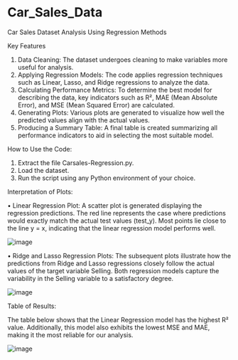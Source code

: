 # Car_Sales_Data
Car Sales Dataset Analysis Using Regression Methods


Key Features
1.	Data Cleaning: The dataset undergoes cleaning to make variables more useful for analysis.
2.	Applying Regression Models: The code applies regression techniques such as Linear, Lasso, and Ridge regressions to analyze the data.
3.	Calculating Performance Metrics: To determine the best model for describing the data, key indicators such as R², MAE (Mean Absolute Error), and MSE (Mean Squared Error) are calculated.
4.	Generating Plots: Various plots are generated to visualize how well the predicted values align with the actual values.
5.	Producing a Summary Table: A final table is created summarizing all performance indicators to aid in selecting the most suitable model.

How to Use the Code:

1.	Extract the file Carsales-Regression.py.
2.	Load the dataset.
3.	Run the script using any Python environment of your choice.
   
Interpretation of Plots:

•	Linear Regression Plot: A scatter plot is generated displaying the regression predictions. The red line represents the case where predictions would exactly match the actual test values (test_y). Most points lie close to the line y = x, indicating that the linear regression model performs well.

   ![image](https://github.com/user-attachments/assets/80e06739-2abb-4922-81c0-d7f33deffe10)

 
•	Ridge and Lasso Regression Plots: The subsequent plots illustrate how the predictions from Ridge and Lasso regressions closely follow the actual values of the target variable Selling. Both regression models capture the variability in the Selling variable to a satisfactory degree.

   ![image](https://github.com/user-attachments/assets/e4d90cde-d790-4f45-893f-b7e100995402)

 	 
Table of Results:

The table below shows that the Linear Regression model has the highest R² value. Additionally, this model also exhibits the lowest MSE and MAE, making it the most reliable for our analysis.

 ![image](https://github.com/user-attachments/assets/f3f36676-d708-4031-aa7f-ebc1dec2e00f)


